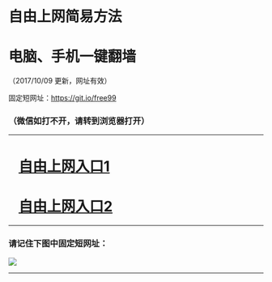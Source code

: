 ﻿# 自由上网简易方法

# 电脑、手机一键翻墙

（2017/10/09 更新，网址有效）

固定短网址：https://git.io/free99

### （微信如打不开，请转到浏览器打开）


***





# &nbsp;&nbsp; <a href="http://ft689816732.fwq-tz-1001.info/fwqtz01.html?t=10090015998 " target="_blank">自由上网入口1</a>
# &nbsp;&nbsp; <a href="http://ft3002030786.fwq-tz-1002.info/fwqtz02.html?t=100900114534 " target="_blank">自由上网入口2</a>
***

### 请记住下图中固定短网址：

<img src="https://s3-us-west-2.amazonaws.com/fwq-1001/yjfq-20170905okok.png" /> 


***


